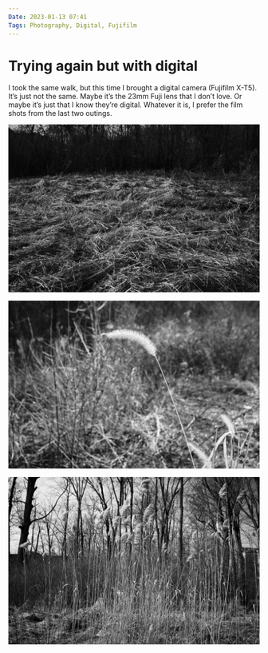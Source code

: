 ```yaml
---
Date: 2023-01-13 07:41
Tags: Photography, Digital, Fujifilm
---
```


# Trying again but with digital

I took the same walk, but this time I brought a digital camera (Fujifilm X-T5). It’s just not the same. Maybe it’s the 23mm Fuji lens that I don’t love. Or maybe it’s just that I know they’re digital. Whatever it is, I prefer the film shots from the last two outings.

![](_weeds.jpg)

![](_weed.jpg)

![](_weeds2.jpg)
